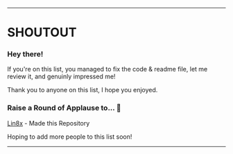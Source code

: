 ---------------------

# SHOUTOUT

### Hey there! 

If you're on this list, you managed to fix the code & readme file, let me review it, and genuinly impressed me!

Thank you to anyone on this list, I hope you enjoyed.

### Raise a Round of Applause to... :clap:

[Lin8x](www.github.com/lin8x) - Made this Repository

Hoping to add more people to this list soon!

---------------------
